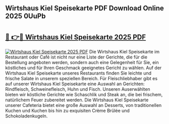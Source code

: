 ## Wirtshaus Kiel Speisekarte PDF Download Online 2025 0UuPb

# <h2><a href="http://gc7gszx.nevu.top/?p=Wirtshaus+Kiel+Speisekarte">🔗 👉🔴 Wirtshaus Kiel Speisekarte 2025 PDF</a></h2>

[![Wirtshaus Kiel Speisekarte 2025 PDF](https://i.imgur.com/dBaPXMq.png)](http://gc7gszx.nevu.top/?p=Wirtshaus+Kiel+Speisekarte)
Die Wirtshaus Kiel Speisekarte im Restaurant oder Café ist nicht nur eine Liste der Gerichte, die für die Bestellung angeboten werden, sondern auch eine Gelegenheit für Sie, ein köstliches und für Ihren Geschmack geeignetes Gericht zu wählen. Auf der Wirtshaus Kiel Speisekarte unseres Restaurants finden Sie leichte und frische Salate in unserem speziellen Bereich. Für Fleischliebhaber gibt es auf unserer Wirtshaus Kiel Speisekarte eine Auswahl an Gerichten: Rindfleisch, Schweinefleisch, Huhn und Fisch. Unseren Auserwählten bieten wir köstliche Gerichte wie Schaschlik und Steak an, die bei frischem, natürlichem Feuer zubereitet werden. Die Wirtshaus Kiel Speisekarte unserer Cafeteria bietet eine große Auswahl an Desserts, von traditionellen Kuchen und Kuchen bis hin zu exquisiten Crème Brûlée und Schokoladenkugeln.
